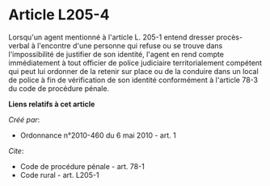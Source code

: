 # Article L205-4

Lorsqu'un agent mentionné à l'article L. 205-1 entend dresser procès-verbal à l'encontre d'une personne qui refuse ou se
trouve dans l'impossibilité de justifier de son identité, l'agent en rend compte immédiatement à tout officier de police
judiciaire territorialement compétent qui peut lui ordonner de la retenir sur place ou de la conduire dans un local de police
à fin de vérification de son identité conformément à l'article 78-3 du code de procédure pénale.

**Liens relatifs à cet article**

_Créé par_:

  - Ordonnance n°2010-460 du 6 mai 2010 - art. 1

_Cite_:

  - Code de procédure pénale - art. 78-1
  - Code rural - art. L205-1
